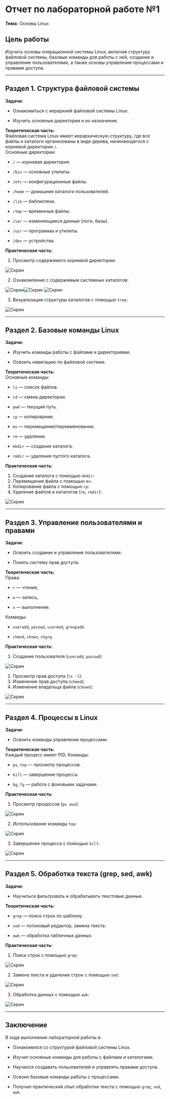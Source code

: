 # Отчет по лабораторной работе №1

**Тема:** Основы Linux

## Цель работы

Изучить основы операционной системы Linux, включая структуру файловой системы, базовые команды для работы с ней, создание и управление пользователями, а также основы управления процессами и правами доступа.

---

## Раздел 1. Структура файловой системы

**Задачи:**

- Ознакомиться с иерархией файловой системы Linux.
    
- Изучить основные директории и их назначение.
    

**Теоретическая часть:**  
Файловая система Linux имеет иерархическую структуру, где все файлы и каталоги организованы в виде дерева, начинающегося с корневой директории `/`.  
Основные директории:

- `/` — корневая директория.
    
- `/bin` — основные утилиты.
    
- `/etc` — конфигурационные файлы.
    
- `/home` — домашние каталоги пользователей.
    
- `/lib` — библиотеки.
    
- `/tmp` — временные файлы.
    
- `/var` — изменяющиеся данные (логи, базы).
    
- `/usr` — программы и утилиты.
    
- `/dev` — устройства.
    

**Практическая часть:**

1. Просмотр содержимого корневой директории:
    

![Скрин](programming/SMAI/screenshot/3.png) 

2. Ознакомление с содержимым системных каталогов:
    

![Скрин](programming/SMAI/screenshot/4.png)![Скрин](programming/SMAI/screenshot/5.png)
![Скрин](programming/SMAI/screenshot/6.png)

3. Визуализация структуры каталогов с помощью `tree`:
    

![Скрин](programming/SMAI/screenshot/7.png)

---

## Раздел 2. Базовые команды Linux

**Задачи:**

- Изучить команды работы с файлами и директориями.
    
- Освоить навигацию по файловой системе.
    

**Теоретическая часть:**  
Основные команды:

- `ls` — список файлов.
    
- `cd` — смена директории.
    
- `pwd` — текущий путь.
    
- `cp` — копирование.
    
- `mv` — перемещение/переименование.
    
- `rm` — удаление.
    
- `mkdir` — создание каталога.
    
- `rmdir` — удаление пустого каталога.
    

**Практическая часть:**

1. Создание каталога с помощью `mkdir`:
2. Перемещение файла с помощью `mv`:
3. Копирование файла с помощью `cp`:
4. Удаление файлов и каталогов (`rm`, `rmdir`):
	

![Скрин](programming/SMAI/screenshot/8.png)


---

## Раздел 3. Управление пользователями и правами

**Задачи:**

- Освоить создание и управление пользователями.
    
- Понять систему прав доступа.
    

**Теоретическая часть:**  
Права:

- `r` — чтение,
    
- `w` — запись,
    
- `x` — выполнение.
    

Команды:

- `useradd`, `passwd`, `usermod`, `groupadd`.
    
- `chmod`, `chown`, `chgrp`.
    

**Практическая часть:**

1. Создание пользователя (`useradd`, `passwd`):
    

![Скрин](programming/SMAI/screenshot/9.png)

2. Просмотр прав доступа (`ls -l`):
3. Изменение прав доступа (`chmod`):
4. Изменение владельца файла (`chown`):
    

![Скрин](10.png)

---

## Раздел 4. Процессы в Linux

**Задачи:**

- Освоить команды управления процессами.
    

**Теоретическая часть:**  
Каждый процесс имеет PID. Команды:

- `ps`, `top` — просмотр процессов.
    
- `kill` — завершение процесса.
    
- `bg`, `fg` — работа с фоновыми задачами.
    

**Практическая часть:**

1. Просмотр процессов (`ps aux`):
    

![Скрин](11.png)

2. Использование команды `top`:
    

![Скрин](12.png)

3. Завершение процесса с помощью `kill`:
    

![Скрин](13.png)

---

## Раздел 5. Обработка текста (grep, sed, awk)

**Задачи:**

- Научиться фильтровать и обрабатывать текстовые данные.
    

**Теоретическая часть:**

- `grep` — поиск строк по шаблону.
    
- `sed` — потоковый редактор, замена текста.
    
- `awk` — обработка табличных данных.
    

**Практическая часть:**

1. Поиск строк с помощью `grep`:
    

![Скрин](21.png)

2. Замена текста и удаление строк с помощью `sed`:
    

![Скрин](22.png)

3. Обработка данных с помощью `awk`:
    

![Скрин](23.png)

---

## Заключение

В ходе выполнения лабораторной работы я:

- Ознакомился со структурой файловой системы Linux.
    
- Изучил основные команды для работы с файлами и каталогами.
    
- Научился создавать пользователей и управлять правами доступа.
    
- Освоил базовые команды работы с процессами.
    
- Получил практический опыт обработки текста с помощью `grep`, `sed`, `awk`.